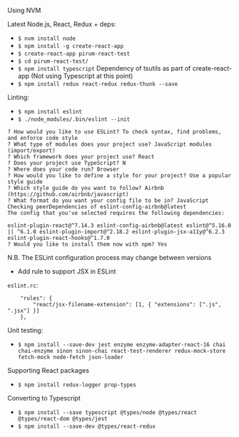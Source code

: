 Using NVM

Latest Node.js, React, Redux + deps:
* `$ nvm install node`
* `$ npm install -g create-react-app`
* `$ create-react-app pirum-react-test`
* `$ cd pirum-react-test/`
* `$ npm install typescript` Dependency of tsutils as part of create-react-app (Not using Typescript at this point)
* `$ npm install redux react-redux redux-thunk --save`


Linting:
* `$ npm install eslint`
* `$ ./node_modules/.bin/eslint --init`


```
? How would you like to use ESLint? To check syntax, find problems, and enforce code style
? What type of modules does your project use? JavaScript modules (import/export)
? Which framework does your project use? React
? Does your project use TypeScript? N
? Where does your code run? Browser
? How would you like to define a style for your project? Use a popular style guide
? Which style guide do you want to follow? Airbnb (https://github.com/airbnb/javascript)
? What format do you want your config file to be in? JavaScript
Checking peerDependencies of eslint-config-airbnb@latest
The config that you've selected requires the following dependencies:

eslint-plugin-react@^7.14.3 eslint-config-airbnb@latest eslint@^5.16.0 || ^6.1.0 eslint-plugin-import@^2.18.2 eslint-plugin-jsx-a11y@^6.2.3 eslint-plugin-react-hooks@^1.7.0
? Would you like to install them now with npm? Yes
```

N.B. The ESLint configuration process may change between versions

* Add rule to support JSX in ESLint

`eslint.rc`:
```
    "rules": {
        "react/jsx-filename-extension": [1, { "extensions": [".js", ".jsx"] }]
    },
```

Unit testing:
* `$ npm install --save-dev jest enzyme enzyme-adapter-react-16 chai chai-enzyme sinon sinon-chai react-test-renderer redux-mock-store fetch-mock node-fetch json-loader`


Supporting React packages
* `$ npm install redux-logger prop-types`

Converting to Typescript

* `$ npm install --save typescript @types/node @types/react @types/react-dom @types/jest`
* `$ npm install --save-dev @types/react-redux`